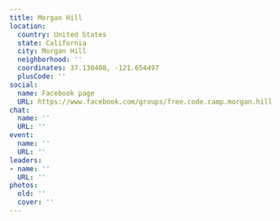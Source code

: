 ```yaml
---
title: Morgan Hill
location:
  country: United States
  state: California
  city: Morgan Hill
  neighborhood: ''
  coordinates: 37.130408, -121.654497
  plusCode: ''
social:
  name: Facebook page
  URL: https://www.facebook.com/groups/free.code.camp.morgan.hill
chat:
  name: ''
  URL: ''
event:
  name: ''
  URL: ''
leaders:
- name: ''
  URL: ''
photos:
  old: ''
  cover: ''
---
```

